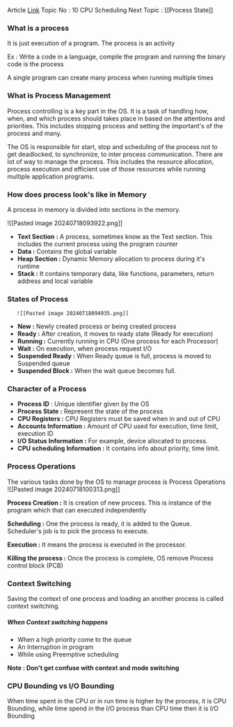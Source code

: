 Article [Link](https://www.geeksforgeeks.org/introduction-of-process-management/)
Topic No : 10 CPU Scheduling
Next Topic : [[Process State]]
### What is a process 
It is just execution of a program. The process is an activity

Ex : Write a code in a language, compile the program and running the binary code is the process

A single program can create many process when running multiple times

### What is Process Management

Process controlling is a key part in the OS. It is a task of handling how, when, and which process should takes place in based on the attentions and priorities. This includes stopping process and setting the important's of the process and many. 

The OS is responsible for start, stop and scheduling of the process not to get deadlocked, to synchronize, to inter process communication. There are lot of way to manage the process. This includes the resource allocation, process execution and efficient use of those resources while running multiple application programs.

### How does process look's like in Memory

A process in memory is divided into sections in the memory.

![[Pasted image 20240718093922.png]]

- **Text Section :** A process, sometimes know as the Text section. This includes the current process using the program counter
- **Data :** Contains the global variable
- **Heap Section :** Dynamic Memory allocation to process during it's runtime 
- **Stack :** It contains temporary data, like functions, parameters, return address and local variable

### States of Process

	   ![[Pasted image 20240718094935.png]]

- **New :** Newly created process or being created process
- **Ready :** After creation, it moves to ready state (Ready for execution)
- **Running :** Currently running in CPU (One process for each Processor)
- **Wait :** On execution, when process request I/O
- **Suspended Ready :** When Ready queue is full, process is moved to Suspended queue
- **Suspended Block :** When the wait queue becomes full.
### Character of a Process 

- **Process ID** : Unique identifier given by the OS
- **Process State :** Represent the state of the process 
- **CPU Registers :** CPU Registers must be saved when in and out of CPU
- **Accounts Information :** Amount of CPU used for execution, time limit, execution ID
- **I/O Status Information :** For example, device allocated to process.
- **CPU scheduling Information :** It contains info about priority, time limit.

### Process Operations 

The various tasks done by the OS to manage process is Process Operations
![[Pasted image 20240718100313.png]]

**Process Creation :** It is creation of new process. This is instance of the program which that can executed independently

**Scheduling :** One the process is ready, it is added to the Queue. Scheduler's job is to pick the process to execute.

**Execution :** It means the process is executed in the processor.

**Killing the process :** Once the process is complete, OS remove Process control block (PCB)

### Context Switching 

Saving the context of one process and loading an another process is called context switching.

##### When Context switching happens
- When a high priority come to the queue
- An Interruption in program
- While using Preemptive scheduling

**Note : Don't get confuse with context and mode switching**

### CPU Bounding vs I/O Bounding 

When time spent in the CPU or in run time is higher by the process, it is CPU Bounding, while time spend in the I/O process than CPU time then it is I/O Bounding 

